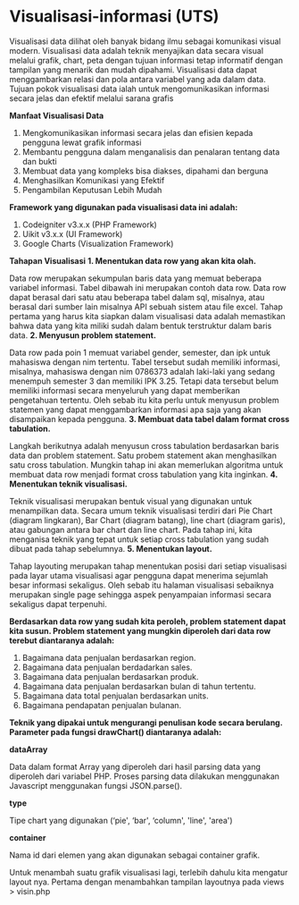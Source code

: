 # Visualisasi-informasi (UTS)
Visualisasi data dilihat oleh banyak bidang ilmu sebagai komunikasi visual modern. Visualisasi data adalah teknik menyajikan data secara visual melalui grafik, chart, peta dengan tujuan informasi tetap informatif dengan tampilan yang menarik dan mudah dipahami. Visualisasi data dapat menggambarkan relasi dan pola antara variabel yang ada dalam data. Tujuan pokok visualisasi data ialah untuk mengomunikasikan informasi secara jelas dan efektif melalui sarana grafis


<b>Manfaat Visualisasi Data</b>
1. Mengkomunikasikan informasi secara jelas dan efisien kepada pengguna lewat grafik informasi
2. Membantu pengguna dalam menganalisis dan penalaran tentang data dan bukti
3. Membuat data yang kompleks bisa diakses, dipahami dan berguna
4. Menghasilkan Komunikasi yang Efektif
5. Pengambilan Keputusan Lebih Mudah


<b>Framework yang digunakan pada visualisasi data ini adalah:</b>
1. Codeigniter v3.x.x (PHP Framework)
2. Uikit v3.x.x (UI Framework)
3. Google Charts (Visualization Framework)


<b>Tahapan Visualisasi</b>
<b>1. Menentukan data row yang akan kita olah.</b><p>
Data row merupakan sekumpulan baris data yang memuat beberapa variabel informasi. Tabel dibawah ini merupakan contoh data row. Data row dapat berasal dari satu atau beberapa tabel dalam sql, misalnya, atau berasal dari sumber lain misalnya API sebuah sistem atau file excel. Tahap pertama yang harus kita siapkan dalam visualisasi data adalah memastikan bahwa data yang kita miliki sudah dalam bentuk terstruktur dalam baris data.
<b>2. Menyusun problem statement.</b><p>
Data row pada poin 1 memuat variabel gender, semester, dan ipk untuk mahasiswa dengan nim tertentu. Tabel tersebut sudah memiliki informasi, misalnya, mahasiswa dengan nim 0786373 adalah laki-laki yang sedang menempuh semester 3 dan memiliki IPK 3.25. Tetapi data tersebut belum memiliki informasi secara menyeluruh yang dapat memberikan pengetahuan tertentu. Oleh sebab itu kita perlu untuk menyusun problem statemen yang dapat menggambarkan informasi apa saja yang akan disampaikan kepada pengguna.
<b>3. Membuat data tabel dalam format cross tabulation.</b><p>
Langkah berikutnya adalah menyusun cross tabulation berdasarkan baris data dan problem statement. Satu probem statement akan menghasilkan satu cross tabulation. Mungkin tahap ini akan memerlukan algoritma untuk membuat data row menjadi format cross tabulation yang kita inginkan.
<b>4. Menentukan teknik visualisasi.</b><p>
Teknik visualisasi merupakan bentuk visual yang digunakan untuk menampilkan data. Secara umum teknik visualisasi terdiri dari Pie Chart (diagram lingkaran), Bar Chart (diagram batang), line chart (diagram garis), atau gabungan antara bar chart dan line chart. Pada tahap ini, kita menganisa teknik yang tepat untuk setiap cross tabulation yang sudah dibuat pada tahap sebelumnya.
<b>5. Menentukan layout.</b><p>
Tahap layouting merupakan tahap menentukan posisi dari setiap visualisasi pada layar utama visualisasi agar pengguna dapat menerima sejumlah besar informasi sekaligus. Oleh sebab itu halaman visualisasi sebaiknya merupakan single page sehingga aspek penyampaian informasi secara sekaligus dapat terpenuhi.


<b>Berdasarkan data row yang sudah kita peroleh, problem statement dapat kita susun. Problem statement yang mungkin diperoleh dari data row terebut diantaranya adalah:</b>
1. Bagaimana data penjualan berdasarkan region.
2. Bagaimana data penjualan berdadarkan sales.
3. Bagaimana data penjualan berdasarkan produk.
4. Bagaimana data penjualan berdasarkan bulan di tahun tertentu.
5. Bagaimana data total penjualan berdasarkan units.
6. Bagaimana pendapatan penjualan bulanan.


<b>Teknik yang dipakai untuk mengurangi penulisan kode secara berulang. Parameter pada fungsi drawChart() diantaranya adalah:<p>
dataArray</b><p>
Data dalam format Array yang diperoleh dari hasil parsing data yang diperoleh dari variabel PHP. Proses parsing data dilakukan menggunakan Javascript menggunakan fungsi JSON.parse().

<b>type</b><p>
Tipe chart yang digunakan (‘pie', ‘bar', ‘column', 'line', 'area')

<b>container</b><p>
Nama id dari elemen yang akan digunakan sebagai container grafik. 
  

Untuk menambah suatu grafik visualisasi lagi, terlebih dahulu kita mengatur layout nya. Pertama dengan menambahkan tampilan layoutnya pada views > visin.php
